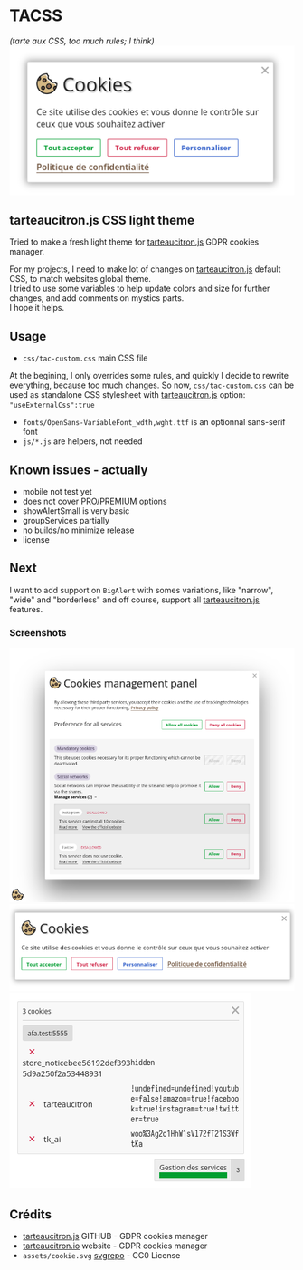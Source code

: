# TACSS
*(tarte aux CSS, too much rules; I think)*
![#tarteaucitronBigAlert.narrow](/assets/sshot-bigalert-narrow-fr.png)
## tarteaucitron.js CSS light theme
Tried to make a fresh light theme for [tarteaucitron.js] GDPR cookies manager.

For my projects, I need to make lot of changes on [tarteaucitron.js] default CSS, to match websites global theme.\
I tried to use some variables to help update colors and size for further changes, and add comments on mystics parts.\
I hope it helps.

## Usage
- `css/tac-custom.css` main CSS file

At the begining, I only overrides some rules, and quickly I decide to rewrite everything, because too much changes. So now, `css/tac-custom.css` can be used as standalone CSS stylesheet with [tarteaucitron.js] option: `"useExternalCss":true`

- `fonts/OpenSans-VariableFont_wdth,wght.ttf` is an optionnal sans-serif font
- `js/*.js` are helpers, not needed

## Known issues - actually
* mobile not test yet
* does not cover PRO/PREMIUM options
* showAlertSmall is very basic
* groupServices partially
* no builds/no minimize release
* license

## Next
I want to add support on `BigAlert` with somes variations, like "narrow", "wide" and "borderless" and off course, support all [tarteaucitron.js] features.

### Screenshots

![cookies management panel](/assets/sshot-panel-en.png)
![big alert wide](/assets/sshot-alert-wide-fr.png)
![alert small](/assets/sshot-smallAlert-fr.png)

## Crédits

- [tarteaucitron.js] GITHUB - GDPR cookies manager
- [tarteaucitron.io] website - GDPR cookies manager
- `assets/cookie.svg` [svgrepo] - CC0 License

[tarteaucitron.js]:https://github.com/AmauriC/tarteaucitron.js
[tarteaucitron.io]:https://tarteaucitron.io/
[svgrepo]:https://www.svgrepo.com/svg/30963/cookie
